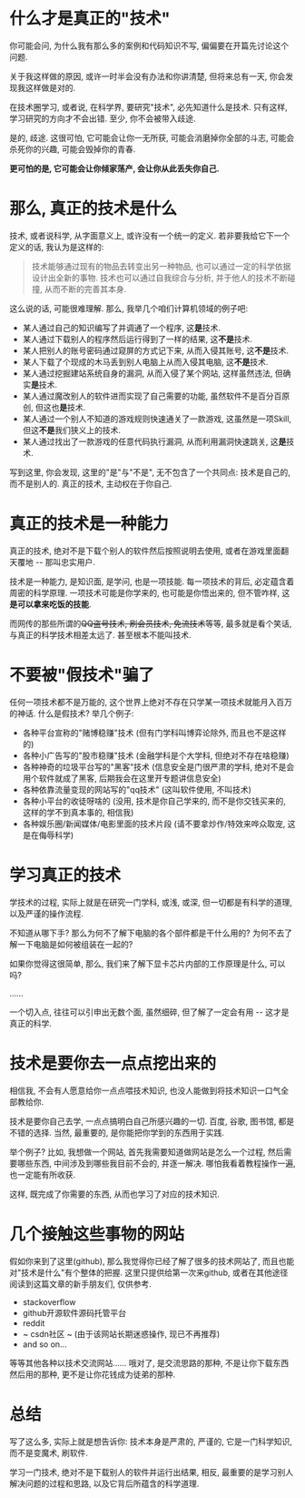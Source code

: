 # 什么才是真正的"技术"
你可能会问, 为什么我有那么多的案例和代码知识不写, 偏偏要在开篇先讨论这个问题.

关于我这样做的原因, 或许一时半会没有办法和你讲清楚, 但将来总有一天, 你会发现我这样做是对的.

在技术圈学习, 或者说, 在科学界, 要研究"技术", 必先知道什么是技术. 只有这样, 学习研究的方向才不会出错. 至少, 你不会被带入歧途.

是的, 歧途. 这很可怕, 它可能会让你一无所获, 可能会消磨掉你全部的斗志, 可能会杀死你的兴趣, 可能会毁掉你的青春.

**更可怕的是, 它可能会让你倾家荡产, 会让你从此丢失你自己.**

# 那么, 真正的技术是什么
技术, 或者说科学, 从字面意义上, 或许没有一个统一的定义. 若非要我给它下一个定义的话, 我认为是这样的:

> 技术能够通过现有的物品去转变出另一种物品, 也可以通过一定的科学依据设计出全新的事物.
> 技术也可以通过自我综合与分析, 并于他人的技术不断碰撞, 从而不断的完善其本身.

这么说的话, 可能很难理解. 那么, 我举几个咱们计算机领域的例子吧:

+ 某人通过自己的知识编写了并调通了一个程序, 这**是**技术.
+ 某人通过下载别人的程序然后运行得到了一样的结果, 这**不是**技术.
+ 某人把别人的账号密码通过窥屏的方式记下来, 从而入侵其账号, 这**不是**技术.
+ 某人下载了个现成的木马丢到别人电脑上从而入侵其电脑, 这**不是**技术.
+ 某人通过挖掘建站系统自身的漏洞, 从而入侵了某个网站, 这样虽然违法, 但确实**是**技术.
+ 某人通过魔改别人的软件进而实现了自己需要的功能, 虽然软件不是百分百原创, 但这也**是**技术.
+ 某人通过一个别人不知道的游戏规则快速通关了一款游戏, 这虽然是一项Skill, 但这**不是**我们狭义上的技术.
+ 某人通过找出了一款游戏的任意代码执行漏洞, 从而利用漏洞快速跳关, 这**是**技术.

写到这里, 你会发现, 这里的"是"与"不是", 无不包含了一个共同点: 技术是自己的, 而不是别人的. 真正的技术, 主动权在于你自己.

# 真正的技术是一种能力
真正的技术, 绝对不是下载个别人的软件然后按照说明去使用, 或者在游戏里面翻天覆地 -- 那叫忠实用户.

技术是一种能力, 是知识面, 是学问, 也是一项技能. 每一项技术的背后, 必定蕴含着周密的科学原理. 一项技术可能是你学来的, 也可能是你悟出来的, 但不管咋样, 这**是可以拿来吃饭的技能**.

而网传的那些所谓的~~QQ盗号技术, 刷会员技术, 免流技术~~等等, 最多就是看个笑话, 与真正的科学技术相差太远了. 甚至根本不能叫技术.

# 不要被"假技术"骗了
任何一项技术都不是万能的, 这个世界上绝对不存在只学某一项技术就能月入百万的神话. 什么是假技术? 举几个例子:

+ 各种平台宣称的"赌博稳赚"技术 (但有门学科叫博弈论除外, 而且也不是这样的)
+ 各种小广告写的"股市稳赚"技术 (金融学科是个大学科, 但绝对不存在啥稳赚)
+ 各种神奇的垃圾平台写的"黑客"技术 (信息安全是门很严肃的学科, 绝对不是会用个软件就成了黑客, 后期我会在这里开专题讲信息安全)
+ 各种依靠流量变现的网站写的"qq技术" (这叫软件使用, 不叫技术)
+ 各种小平台的收徒呀啥的 (没用, 技术是你自己学来的, 而不是你交钱买来的, 这样的学不到真本事的, 相信我)
+ 各种娱乐圈/新闻媒体/电影里面的技术片段 (请不要拿炒作/特效来哗众取宠, 这是在侮辱科学)

# 学习真正的技术
学技术的过程, 实际上就是在研究一门学科, 或浅, 或深, 但一切都是有科学的道理, 以及严谨的操作流程.

不知道从哪下手? 那么为何不了解下电脑的各个部件都是干什么用的? 为何不去了解一下电脑是如何被组装在一起的?

如果你觉得这很简单, 那么, 我们来了解下显卡芯片内部的工作原理是什么, 可以吗?

……

一个切入点, 往往可以引申出无数个面, 虽然细碎, 但了解了一定会有用 -- 这才是真正的科学.

# 技术是要你去一点点挖出来的
相信我, 不会有人愿意给你一点点喂技术知识, 也没人能做到将技术知识一口气全部教给你.

技术是要你自己去学, 一点点搞明白自己所感兴趣的一切. 百度, 谷歌, 图书馆, 都是不错的选择. 当然, 最重要的, 是你能把你学到的东西用于实践.

举个例子? 比如, 我想做一个网站, 首先我需要知道做网站是怎么一个过程, 然后需要哪些东西, 中间涉及到哪些我目前不会的, 并逐一解决. 哪怕我看着教程操作一遍, 也一定能有所收获.

这样, 既完成了你需要的东西, 从而也学习了对应的技术知识.

# 几个接触这些事物的网站
假如你来到了这里(github), 那么我觉得你已经了解了很多的技术网站了, 而且也能对"技术是什么"有个整体的把握. 这里只提供给第一次来github, 或者在其他途径阅读到这篇文章的新手朋友们, 仅供参考.

+ stackoverflow
+ github开源软件源码托管平台
+ reddit
+ ~ csdn社区 ~ (由于该网站长期迷惑操作, 现已不再推荐)
+ and so on...

等等其他各种以技术交流网站…… 哦对了, 是交流思路的那种, 不是让你下载东西然后用的那种, 更不是让你花钱成为徒弟的那种.

# 总结
写了这么多, 实际上就是想告诉你: 技术本身是严肃的, 严谨的, 它是一门科学知识, 而不是变魔术, 刷软件.

学习一门技术, 绝对不是下载别人的软件并运行出结果, 相反, 最重要的是学习别人解决问题的过程和思路, 以及它背后所蕴含的科学道理.
